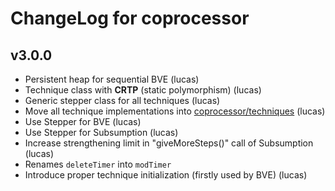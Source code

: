 # ChangeLog for coprocessor

## v3.0.0

 * Persistent heap for sequential BVE (lucas)
 * Technique class with **CRTP** (static polymorphism) (lucas)
 * Generic stepper class for all techniques (lucas)
 * Move all technique implementations into [coprocessor/techniques](techniques/) (lucas)
 * Use Stepper for BVE (lucas)
 * Use Stepper for Subsumption (lucas)
 * Increase strengthening limit in "giveMoreSteps()" call of Subsumption (lucas)
 * Renames `deleteTimer` into `modTimer`
 * Introduce proper technique initialization (firstly used by BVE) (lucas)
